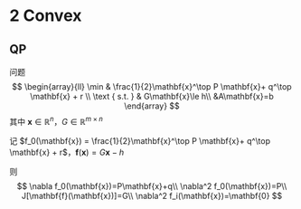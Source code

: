 # 2 Convex

## QP

问题
$$
\begin{array}{ll}
\min & \frac{1}{2}\mathbf{x}^\top P \mathbf{x}+ q^\top \mathbf{x} + r \\
\text { s.t. } & G\mathbf{x}\le h\\
&A\mathbf{x}=b
\end{array}
$$
其中 $\mathbf{x}\in \mathbb{R}^n$，$G\in \mathbb{R}^{m\times n}$ 

记 $f_0(\mathbf{x}) = \frac{1}{2}\mathbf{x}^\top P \mathbf{x}+ q^\top \mathbf{x} + r$，$\mathbf{f}(\mathbf{x})=G\mathbf{x}-h$ 

则
$$
\nabla f_0(\mathbf{x})=P\mathbf{x}+q\\
\nabla^2 f_0(\mathbf{x})=P\\
J[\mathbf{f}(\mathbf{x})]=G\\
\nabla^2 f_i(\mathbf{x})=\mathbf{0}
$$
